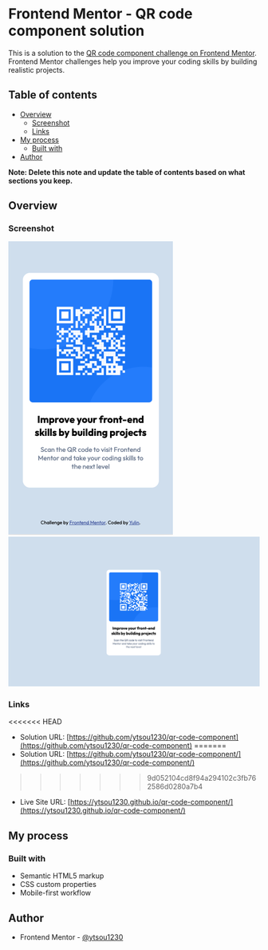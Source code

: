 # Frontend Mentor - QR code component solution

This is a solution to the [QR code component challenge on Frontend Mentor](https://www.frontendmentor.io/challenges/qr-code-component-iux_sIO_H). Frontend Mentor challenges help you improve your coding skills by building realistic projects.

## Table of contents

- [Overview](#overview)
  - [Screenshot](#screenshot)
  - [Links](#links)
- [My process](#my-process)
  - [Built with](#built-with)
- [Author](#author)

**Note: Delete this note and update the table of contents based on what sections you keep.**

## Overview

### Screenshot
![](./mobile_screenshot.png)
![](./desktop_screenshot.png)

### Links

<<<<<<< HEAD
- Solution URL: [https://github.com/ytsou1230/qr-code-component](https://github.com/ytsou1230/qr-code-component)
=======
- Solution URL: [https://github.com/ytsou1230/qr-code-component/](https://github.com/ytsou1230/qr-code-component/)
>>>>>>> 9d052104cd8f94a294102c3fb762586d0280a7b4
- Live Site URL: [https://ytsou1230.github.io/qr-code-component/](https://ytsou1230.github.io/qr-code-component/)

## My process

### Built with

- Semantic HTML5 markup
- CSS custom properties
- Mobile-first workflow

## Author

- Frontend Mentor - [@ytsou1230](https://www.frontendmentor.io/profile/@ytsou1230)
